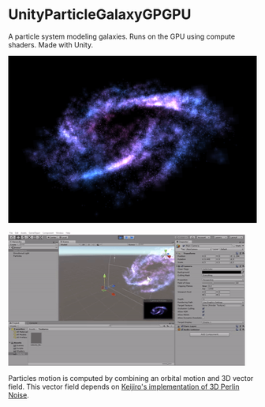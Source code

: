 # UnityParticleGalaxyGPGPU

A particle system modeling galaxies. Runs on the GPU using compute shaders. Made with Unity.

![screenshot](./Doc/galaxy.PNG)

![editor capture](./Doc/in_editor.gif)

Particles motion is computed by combining an orbital motion and 3D vector field. This vector field depends on [Keijiro's implementation of 3D Perlin Noise](https://github.com/keijiro/PerlinNoise).
